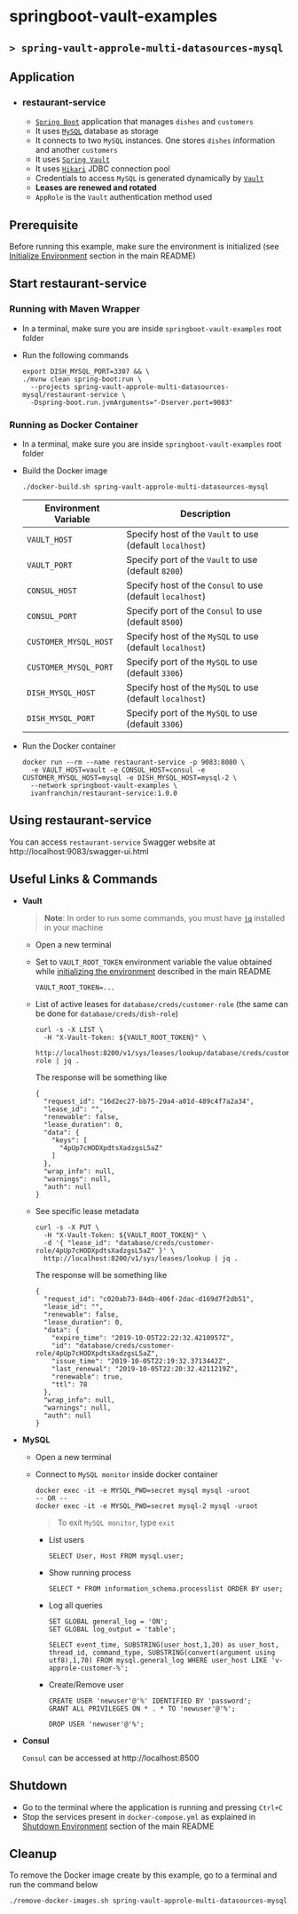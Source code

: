 # springboot-vault-examples
## `> spring-vault-approle-multi-datasources-mysql`

## Application

- ### restaurant-service

  - [`Spring Boot`](https://docs.spring.io/spring-boot/docs/current/reference/htmlsingle/) application that manages `dishes` and `customers`
  - It uses [`MySQL`](https://www.mysql.com/) database as storage
  - It connects to two `MySQL` instances. One stores `dishes` information and another `customers`
  - It uses [`Spring Vault`](https://docs.spring.io/spring-vault/docs/2.1.3.RELEASE/reference/html/#_document_structure)
  - It uses [`Hikari`](https://github.com/brettwooldridge/HikariCP) JDBC connection pool
  - Credentials to access `MySQL` is generated dynamically by [`Vault`](https://www.vaultproject.io)
  - **Leases are renewed and rotated**
  - `AppRole` is the `Vault` authentication method used

## Prerequisite

Before running this example, make sure the environment is initialized (see [Initialize Environment](https://github.com/ivangfr/springboot-vault-examples#initialize-environment) section in the main README)

## Start restaurant-service

### Running with Maven Wrapper

- In a terminal, make sure you are inside `springboot-vault-examples` root folder

- Run the following commands
  ```
  export DISH_MYSQL_PORT=3307 && \
  ./mvnw clean spring-boot:run \
    --projects spring-vault-approle-multi-datasources-mysql/restaurant-service \
    -Dspring-boot.run.jvmArguments="-Dserver.port=9083"
  ```

### Running as Docker Container

- In a terminal, make sure you are inside `springboot-vault-examples` root folder
  
- Build the Docker image
  ```
  ./docker-build.sh spring-vault-approle-multi-datasources-mysql
  ```
  | Environment Variable  | Description                                               |
  |-----------------------|-----------------------------------------------------------|
  | `VAULT_HOST`          | Specify host of the `Vault` to use (default `localhost`)  |
  | `VAULT_PORT`          | Specify port of the `Vault` to use (default `8200`)       |
  | `CONSUL_HOST`         | Specify host of the `Consul` to use (default `localhost`) |
  | `CONSUL_PORT`         | Specify port of the `Consul` to use (default `8500`)      |
  | `CUSTOMER_MYSQL_HOST` | Specify host of the `MySQL` to use (default `localhost`)  |
  | `CUSTOMER_MYSQL_PORT` | Specify port of the `MySQL` to use (default `3306`)       |
  | `DISH_MYSQL_HOST`     | Specify host of the `MySQL` to use (default `localhost`)  |
  | `DISH_MYSQL_PORT`     | Specify port of the `MySQL` to use (default `3306`)       |

- Run the Docker container
  ```
  docker run --rm --name restaurant-service -p 9083:8080 \
    -e VAULT_HOST=vault -e CONSUL_HOST=consul -e CUSTOMER_MYSQL_HOST=mysql -e DISH_MYSQL_HOST=mysql-2 \
    --network springboot-vault-examples \
    ivanfranchin/restaurant-service:1.0.0
  ```

## Using restaurant-service

You can access `restaurant-service` Swagger website at http://localhost:9083/swagger-ui.html

## Useful Links & Commands

- **Vault**

  > **Note**: In order to run some commands, you must have [`jq`](https://stedolan.github.io/jq) installed in your machine

  - Open a new terminal
    
  - Set to `VAULT_ROOT_TOKEN` environment variable the value obtained while [initializing the environment](https://github.com/ivangfr/springboot-vault-examples#initialize-environment) described in the main README
    ```
    VAULT_ROOT_TOKEN=...
    ```

  - List of active leases for `database/creds/customer-role` (the same can be done for `database/creds/dish-role`)
    ```
    curl -s -X LIST \
      -H "X-Vault-Token: ${VAULT_ROOT_TOKEN}" \
      http://localhost:8200/v1/sys/leases/lookup/database/creds/customer-role | jq .
    ```
     
    The response will be something like
    ```
    {
      "request_id": "16d2ec27-bb75-29a4-a01d-489c4f7a2a34",
      "lease_id": "",
      "renewable": false,
      "lease_duration": 0,
      "data": {
        "keys": [
          "4pUp7cHODXpdtsXadzgsL5aZ"
        ]
      },
      "wrap_info": null,
      "warnings": null,
      "auth": null
    }
    ```

  - See specific lease metadata
    ```
    curl -s -X PUT \
      -H "X-Vault-Token: ${VAULT_ROOT_TOKEN}" \
      -d '{ "lease_id": "database/creds/customer-role/4pUp7cHODXpdtsXadzgsL5aZ" }' \
      http://localhost:8200/v1/sys/leases/lookup | jq .
    ```
     
    The response will be something like
    ```
    {
      "request_id": "c020ab73-84db-406f-2dac-d169d7f2db51",
      "lease_id": "",
      "renewable": false,
      "lease_duration": 0,
      "data": {
        "expire_time": "2019-10-05T22:22:32.4210957Z",
        "id": "database/creds/customer-role/4pUp7cHODXpdtsXadzgsL5aZ",
        "issue_time": "2019-10-05T22:19:32.3713442Z",
        "last_renewal": "2019-10-05T22:20:32.4211219Z",
        "renewable": true,
        "ttl": 78
      },
      "wrap_info": null,
      "warnings": null,
      "auth": null
    }
    ```

- **MySQL**

  - Open a new terminal

  - Connect to `MySQL monitor` inside docker container
    ```
    docker exec -it -e MYSQL_PWD=secret mysql mysql -uroot
    -- OR --
    docker exec -it -e MYSQL_PWD=secret mysql-2 mysql -uroot
    ```
    > To exit `MySQL monitor`, type `exit`

    - List users
      ```
      SELECT User, Host FROM mysql.user;
      ```

    - Show running process
      ```
      SELECT * FROM information_schema.processlist ORDER BY user;
      ```

    - Log all queries
      ```
      SET GLOBAL general_log = 'ON';
      SET GLOBAL log_output = 'table';
    
      SELECT event_time, SUBSTRING(user_host,1,20) as user_host, thread_id, command_type, SUBSTRING(convert(argument using utf8),1,70) FROM mysql.general_log WHERE user_host LIKE 'v-approle-customer-%';
      ```

    - Create/Remove user
      ```
      CREATE USER 'newuser'@'%' IDENTIFIED BY 'password';
      GRANT ALL PRIVILEGES ON * . * TO 'newuser'@'%';
    
      DROP USER 'newuser'@'%';
      ```

- **Consul**

  `Consul` can be accessed at http://localhost:8500

## Shutdown

- Go to the terminal where the application is running and pressing `Ctrl+C`
- Stop the services present in `docker-compose.yml` as explained in [Shutdown Environment](https://github.com/ivangfr/springboot-vault-examples#shutdown-environment) section of the main README

## Cleanup

To remove the Docker image create by this example, go to a terminal and run the command below
```
./remove-docker-images.sh spring-vault-approle-multi-datasources-mysql
```
